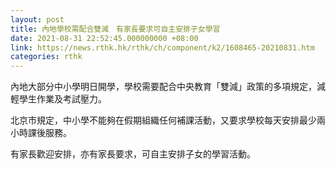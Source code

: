 ```yaml
---
layout: post
title: 內地學校需配合雙減　有家長要求可自主安排子女學習
date: 2021-08-31 22:52:45.000000000 +08:00
link: https://news.rthk.hk/rthk/ch/component/k2/1608465-20210831.htm
categories: rthk
---
```


內地大部分中小學明日開學，學校需要配合中央教育「雙減」政策的多項規定，減輕學生作業及考試壓力。

北京市規定，中小學不能夠在假期組織任何補課活動，又要求學校每天安排最少兩小時課後服務。

有家長歡迎安排，亦有家長要求，可自主安排子女的學習活動。
